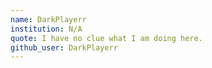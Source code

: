 ```yaml
---
name: DarkPlayerr
institution: N/A
quote: I have no clue what I am doing here.
github_user: DarkPlayerr
---
```

